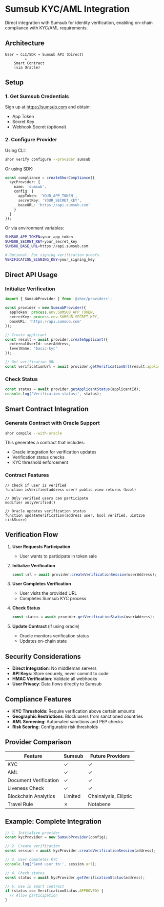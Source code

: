 # Sumsub KYC/AML Integration

Direct integration with Sumsub for identity verification, enabling on-chain compliance with KYC/AML requirements.

## Architecture

```
User → CLI/SDK → Sumsub API (Direct)
         ↓
    Smart Contract
    (via Oracle)
```

## Setup

### 1. Get Sumsub Credentials

Sign up at https://sumsub.com and obtain:
- App Token
- Secret Key  
- Webhook Secret (optional)

### 2. Configure Provider

Using CLI:
```bash
shor verify configure --provider sumsub
```

Or using SDK:
```typescript
const compliance = createShorCompliance({
  kycProvider: {
    name: 'sumsub',
    config: {
      appToken: 'YOUR_APP_TOKEN',
      secretKey: 'YOUR_SECRET_KEY',
      baseURL: 'https://api.sumsub.com'
    }
  }
});
```

Or via environment variables:
```bash
SUMSUB_APP_TOKEN=your_app_token
SUMSUB_SECRET_KEY=your_secret_key
SUMSUB_BASE_URL=https://api.sumsub.com

# Optional: For signing verification proofs
VERIFICATION_SIGNING_KEY=your_signing_key
```

## Direct API Usage

### Initialize Verification

```typescript
import { SumsubProvider } from '@shor/providers';

const provider = new SumsubProvider({
  appToken: process.env.SUMSUB_APP_TOKEN,
  secretKey: process.env.SUMSUB_SECRET_KEY,
  baseURL: 'https://api.sumsub.com'
});

// Create applicant
const result = await provider.createApplicant({
  externalUserId: userAddress,
  levelName: 'basic-kyc'
});

// Get verification URL
const verificationUrl = await provider.getVerificationUrl(result.applicantId);
```

### Check Status

```typescript
const status = await provider.getApplicantStatus(applicantId);
console.log('Verification status:', status);
```

## Smart Contract Integration

### Generate Contract with Oracle Support

```bash
shor compile --with-oracle
```

This generates a contract that includes:
- Oracle integration for verification updates
- Verification status checks  
- KYC threshold enforcement

### Contract Features

```solidity
// Check if user is verified
function isVerified(address user) public view returns (bool)

// Only verified users can participate
modifier onlyVerified()

// Oracle updates verification status
function updateVerification(address user, bool verified, uint256 riskScore)
```

## Verification Flow

1. **User Requests Participation**
   - User wants to participate in token sale

2. **Initialize Verification**
   ```typescript
   const url = await provider.createVerificationSession(userAddress);
   ```

3. **User Completes Verification**
   - User visits the provided URL
   - Completes Sumsub KYC process

4. **Check Status** 
   ```typescript
   const status = await provider.getVerificationStatus(userAddress);
   ```

5. **Update Contract** (if using oracle)
   - Oracle monitors verification status
   - Updates on-chain state

## Security Considerations

- **Direct Integration**: No middleman servers
- **API Keys**: Store securely, never commit to code
- **HMAC Verification**: Validate all webhooks
- **User Privacy**: Data flows directly to Sumsub

## Compliance Features

- **KYC Thresholds**: Require verification above certain amounts
- **Geographic Restrictions**: Block users from sanctioned countries  
- **AML Screening**: Automated sanctions and PEP checks
- **Risk Scoring**: Configurable risk thresholds

## Provider Comparison

| Feature | Sumsub | Future Providers |
|---------|--------|------------------|
| KYC | ✓ | ✓ |
| AML | ✓ | ✓ |
| Document Verification | ✓ | ✓ |
| Liveness Check | ✓ | ✓ |
| Blockchain Analytics | Limited | Chainalysis, Elliptic |
| Travel Rule | ✗ | Notabene |

## Example: Complete Integration

```typescript
// 1. Initialize provider
const kycProvider = new SumsubProvider(config);

// 2. Create verification
const session = await kycProvider.createVerificationSession(address);

// 3. User completes KYC
console.log('Send user to:', session.url);

// 4. Check status
const status = await kycProvider.getVerificationStatus(address);

// 5. Use in smart contract
if (status === VerificationStatus.APPROVED) {
  // Allow participation
}
```